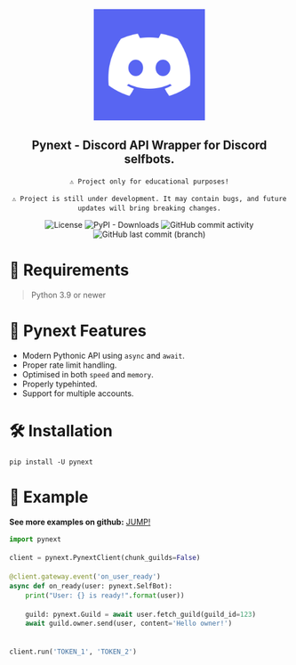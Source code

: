 <div align="center">

  <img alt="" src="assets/discordlogo.png" width="200px"/>
  
  ## Pynext - Discord API Wrapper for Discord selfbots.
  `⚠️ Project only for educational purposes!`
  
  `⚠️ Project is still under development. It may contain bugs, and future updates will bring breaking changes.`
  
![License](https://img.shields.io/github/license/xXenvy/Pynext?style=for-the-badge&color=%2315b328)
![PyPI - Downloads](https://img.shields.io/pypi/dm/pynext?style=for-the-badge&color=%2315b328)
![GitHub commit activity](https://img.shields.io/github/commit-activity/t/xXenvy/Pynext?style=for-the-badge&color=%2315b328)
![GitHub last commit (branch)](https://img.shields.io/github/last-commit/xXenvy/Pynext/master?style=for-the-badge&color=%2315b328)
</div>

# 💢 Requirements
> Python 3.9 or newer

# 🔧 Pynext Features
- Modern Pythonic API using `async` and `await`.
- Proper rate limit handling.
- Optimised in both `speed` and `memory`.
- Properly typehinted.
- Support for multiple accounts.

# 🛠️ Installation
```shell
pip install -U pynext
```
# 💫 Example
**See more examples on github:** [JUMP!](https://github.com/xXenvy/pynext/tree/master/examples)
```py
import pynext

client = pynext.PynextClient(chunk_guilds=False)

@client.gateway.event('on_user_ready')
async def on_ready(user: pynext.SelfBot):
    print("User: {} is ready!".format(user))

    guild: pynext.Guild = await user.fetch_guild(guild_id=123)
    await guild.owner.send(user, content='Hello owner!')


client.run('TOKEN_1', 'TOKEN_2')
```
